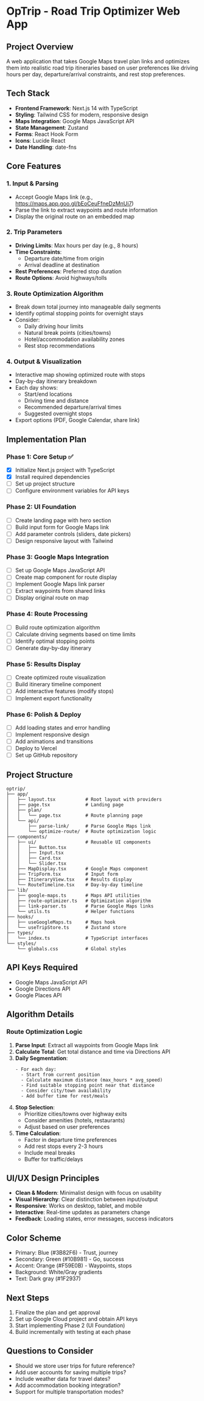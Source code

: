 # OpTrip - Road Trip Optimizer Web App

## Project Overview
A web application that takes Google Maps travel plan links and optimizes them into realistic road trip itineraries based on user preferences like driving hours per day, departure/arrival constraints, and rest stop preferences.

## Tech Stack
- **Frontend Framework**: Next.js 14 with TypeScript
- **Styling**: Tailwind CSS for modern, responsive design
- **Maps Integration**: Google Maps JavaScript API
- **State Management**: Zustand
- **Forms**: React Hook Form
- **Icons**: Lucide React
- **Date Handling**: date-fns

## Core Features

### 1. Input & Parsing
- Accept Google Maps link (e.g., https://maps.app.goo.gl/bEoCeuFfneDzMnUi7)
- Parse the link to extract waypoints and route information
- Display the original route on an embedded map

### 2. Trip Parameters
- **Driving Limits**: Max hours per day (e.g., 8 hours)
- **Time Constraints**:
  - Departure date/time from origin
  - Arrival deadline at destination
- **Rest Preferences**: Preferred stop duration
- **Route Options**: Avoid highways/tolls

### 3. Route Optimization Algorithm
- Break down total journey into manageable daily segments
- Identify optimal stopping points for overnight stays
- Consider:
  - Daily driving hour limits
  - Natural break points (cities/towns)
  - Hotel/accommodation availability zones
  - Rest stop recommendations

### 4. Output & Visualization
- Interactive map showing optimized route with stops
- Day-by-day itinerary breakdown
- Each day shows:
  - Start/end locations
  - Driving time and distance
  - Recommended departure/arrival times
  - Suggested overnight stops
- Export options (PDF, Google Calendar, share link)

## Implementation Plan

### Phase 1: Core Setup ✅
- [x] Initialize Next.js project with TypeScript
- [x] Install required dependencies
- [ ] Set up project structure
- [ ] Configure environment variables for API keys

### Phase 2: UI Foundation
- [ ] Create landing page with hero section
- [ ] Build input form for Google Maps link
- [ ] Add parameter controls (sliders, date pickers)
- [ ] Design responsive layout with Tailwind

### Phase 3: Google Maps Integration
- [ ] Set up Google Maps JavaScript API
- [ ] Create map component for route display
- [ ] Implement Google Maps link parser
- [ ] Extract waypoints from shared links
- [ ] Display original route on map

### Phase 4: Route Processing
- [ ] Build route optimization algorithm
- [ ] Calculate driving segments based on time limits
- [ ] Identify optimal stopping points
- [ ] Generate day-by-day itinerary

### Phase 5: Results Display
- [ ] Create optimized route visualization
- [ ] Build itinerary timeline component
- [ ] Add interactive features (modify stops)
- [ ] Implement export functionality

### Phase 6: Polish & Deploy
- [ ] Add loading states and error handling
- [ ] Implement responsive design
- [ ] Add animations and transitions
- [ ] Deploy to Vercel
- [ ] Set up GitHub repository

## Project Structure
```
optrip/
├── app/
│   ├── layout.tsx           # Root layout with providers
│   ├── page.tsx             # Landing page
│   ├── plan/
│   │   └── page.tsx         # Route planning page
│   └── api/
│       ├── parse-link/      # Parse Google Maps link
│       └── optimize-route/  # Route optimization logic
├── components/
│   ├── ui/                  # Reusable UI components
│   │   ├── Button.tsx
│   │   ├── Input.tsx
│   │   ├── Card.tsx
│   │   └── Slider.tsx
│   ├── MapDisplay.tsx       # Google Maps component
│   ├── TripForm.tsx         # Input form
│   ├── ItineraryView.tsx    # Results display
│   └── RouteTimeline.tsx    # Day-by-day timeline
├── lib/
│   ├── google-maps.ts       # Maps API utilities
│   ├── route-optimizer.ts   # Optimization algorithm
│   ├── link-parser.ts       # Parse Google Maps links
│   └── utils.ts             # Helper functions
├── hooks/
│   ├── useGoogleMaps.ts     # Maps hook
│   └── useTripStore.ts      # Zustand store
├── types/
│   └── index.ts             # TypeScript interfaces
└── styles/
    └── globals.css          # Global styles

```

## API Keys Required
- Google Maps JavaScript API
- Google Directions API
- Google Places API

## Algorithm Details

### Route Optimization Logic
1. **Parse Input**: Extract all waypoints from Google Maps link
2. **Calculate Total**: Get total distance and time via Directions API
3. **Daily Segmentation**:
   ```
   - For each day:
     - Start from current position
     - Calculate maximum distance (max_hours * avg_speed)
     - Find suitable stopping point near that distance
     - Consider city/town availability
     - Add buffer time for rest/meals
   ```
4. **Stop Selection**:
   - Prioritize cities/towns over highway exits
   - Consider amenities (hotels, restaurants)
   - Adjust based on user preferences
5. **Time Calculation**:
   - Factor in departure time preferences
   - Add rest stops every 2-3 hours
   - Include meal breaks
   - Buffer for traffic/delays

## UI/UX Design Principles
- **Clean & Modern**: Minimalist design with focus on usability
- **Visual Hierarchy**: Clear distinction between input/output
- **Responsive**: Works on desktop, tablet, and mobile
- **Interactive**: Real-time updates as parameters change
- **Feedback**: Loading states, error messages, success indicators

## Color Scheme
- Primary: Blue (#3B82F6) - Trust, journey
- Secondary: Green (#10B981) - Go, success
- Accent: Orange (#F59E0B) - Waypoints, stops
- Background: White/Gray gradients
- Text: Dark gray (#1F2937)

## Next Steps
1. Finalize the plan and get approval
2. Set up Google Cloud project and obtain API keys
3. Start implementing Phase 2 (UI Foundation)
4. Build incrementally with testing at each phase

## Questions to Consider
- Should we store user trips for future reference?
- Add user accounts for saving multiple trips?
- Include weather data for travel dates?
- Add accommodation booking integration?
- Support for multiple transportation modes?